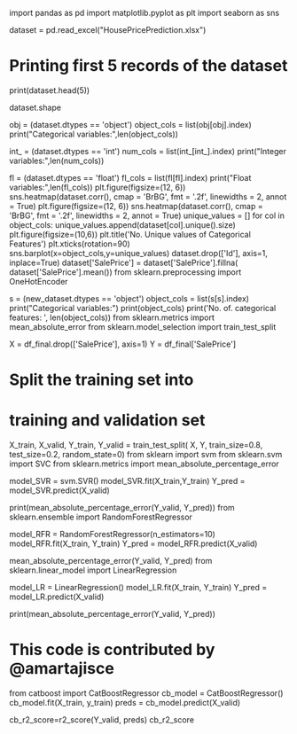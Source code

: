 import pandas as pd
import matplotlib.pyplot as plt
import seaborn as sns

dataset = pd.read_excel("HousePricePrediction.xlsx")

# Printing first 5 records of the dataset
print(dataset.head(5))

dataset.shape

obj = (dataset.dtypes == 'object')
object_cols = list(obj[obj].index)
print("Categorical variables:",len(object_cols))

int_ = (dataset.dtypes == 'int')
num_cols = list(int_[int_].index)
print("Integer variables:",len(num_cols))

fl = (dataset.dtypes == 'float')
fl_cols = list(fl[fl].index)
print("Float variables:",len(fl_cols))
plt.figure(figsize=(12, 6))
sns.heatmap(dataset.corr(),
			cmap = 'BrBG',
			fmt = '.2f',
			linewidths = 2,
			annot = True)
   plt.figure(figsize=(12, 6))
sns.heatmap(dataset.corr(),
			cmap = 'BrBG',
			fmt = '.2f',
			linewidths = 2,
			annot = True)
   unique_values = []
for col in object_cols:
unique_values.append(dataset[col].unique().size)
plt.figure(figsize=(10,6))
plt.title('No. Unique values of Categorical Features')
plt.xticks(rotation=90)
sns.barplot(x=object_cols,y=unique_values)
dataset.drop(['Id'],
			axis=1,
			inplace=True)
dataset['SalePrice'] = dataset['SalePrice'].fillna(
dataset['SalePrice'].mean())
from sklearn.preprocessing import OneHotEncoder

s = (new_dataset.dtypes == 'object')
object_cols = list(s[s].index)
print("Categorical variables:")
print(object_cols)
print('No. of. categorical features: ', 
	len(object_cols))
from sklearn.metrics import mean_absolute_error
from sklearn.model_selection import train_test_split

X = df_final.drop(['SalePrice'], axis=1)
Y = df_final['SalePrice']

# Split the training set into 
# training and validation set
X_train, X_valid, Y_train, Y_valid = train_test_split(
	X, Y, train_size=0.8, test_size=0.2, random_state=0)
from sklearn import svm
from sklearn.svm import SVC
from sklearn.metrics import mean_absolute_percentage_error

model_SVR = svm.SVR()
model_SVR.fit(X_train,Y_train)
Y_pred = model_SVR.predict(X_valid)

print(mean_absolute_percentage_error(Y_valid, Y_pred))
from sklearn.ensemble import RandomForestRegressor

model_RFR = RandomForestRegressor(n_estimators=10)
model_RFR.fit(X_train, Y_train)
Y_pred = model_RFR.predict(X_valid)

mean_absolute_percentage_error(Y_valid, Y_pred)
from sklearn.linear_model import LinearRegression

model_LR = LinearRegression()
model_LR.fit(X_train, Y_train)
Y_pred = model_LR.predict(X_valid)

print(mean_absolute_percentage_error(Y_valid, Y_pred))
# This code is contributed by @amartajisce
from catboost import CatBoostRegressor
cb_model = CatBoostRegressor()
cb_model.fit(X_train, y_train)
preds = cb_model.predict(X_valid) 

cb_r2_score=r2_score(Y_valid, preds)
cb_r2_score




 
